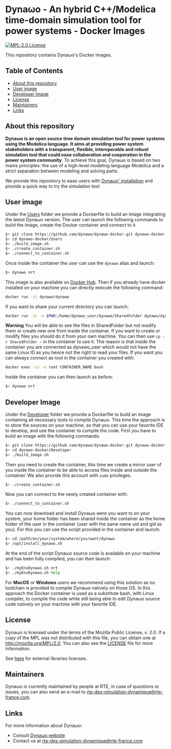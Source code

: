 <!--
    Copyright (c) 2015-2019, RTE (http://www.rte-france.com)
    See AUTHORS.txt
    All rights reserved.
    This Source Code Form is subject to the terms of the Mozilla Public
    License, v. 2.0. If a copy of the MPL was not distributed with this
    file, you can obtain one at http://mozilla.org/MPL/2.0/.
    SPDX-License-Identifier: MPL-2.0

    This file is part of Dynawo, an hybrid C++/Modelica open source time domain
    simulation tool for power systems.
-->
# Dyna&omega;o - An hybrid C++/Modelica time-domain simulation tool for power systems - Docker Images
[![MPL-2.0 License](https://img.shields.io/badge/license-MPL_2.0-blue.svg)](https://www.mozilla.org/en-US/MPL/2.0/)

This repository contains Dyna&omega;o's Docker images.

## Table of Contents

- [About this repository](#about)
- [User image](#users)
- [Developer Image](#developer)
- [License](#license)
- [Maintainers](#maintainers)
- [Links](#links)

<a name="about"></a>
## About this repository

**Dyna&omega;o is an open source time domain simulation tool for power systems using the Modelica language. It aims at providing power system stakeholders with a transparent, flexible, interoperable and robust simulation tool that could ease collaboration and cooperation in the power system community**.
To achieve this goal, Dyna&omega;o is based on two mains principles: the use of a high-level modeling language Modelica and a strict separation between modeling and solving parts.

We provide this repository to ease users with [Dyna&omega;o' installation](https://github.com/dynawo/dynawo#build) and provide a quick way to try the simulation tool.

<a name="users"></a>
## User image

Under the [Users](https://github.com/dynawo/dynawo-docker/tree/master/Users) folder we provide a Dockerfile to build an image integrating the latest Dyna&omega;o version. The user can launch the following commands to build the image, create the Docker container and connect to it.

``` bash
$> git clone https://github.com/dynawo/dynawo-docker.git dynawo-docker
$> cd dynawo-docker/Users
$> ./build_image.sh
$> ./create_container.sh
$> ./connect_to_container.sh
```

Once inside the container the user can use the `dynawo` alias and launch:

``` bash
$> dynawo nrt
```

This image is also available on [Docker Hub](https://hub.docker.com/r/dynawo/dynawo). Then if you already have docker installed on your machine you can directly execute the following command:
``` bash
docker run -it dynawo/dynawo
```

If you want to share your current directory you can launch:
``` bash
docker run -it -v $PWD:/home/dynawo_user/dynawo/SharedFolder dynawo/dynawo
```

**Warning** You will be able to see the files in SharedFolder but not modify them or create new one from inside the container. If you want to create or modify files you should do it from your own machine. You can then use `cp -r SharedFolder ~` in the container to use it. The reason is that inside the container you are connected as dynawo_user which would not have the same Linux ID as you hence not the right to read your files. If you want you can always connect as root in the container you created with:

```bash
docker exec -it -u root CONTAINER_NAME bash
```

Inside the container you can then launch as before:
``` bash
$> dynawo nrt
```

<a name="developer"></a>
## Developer Image

Under the [Developer](https://github.com/dynawo/dynawo-docker/tree/master/Developer) folder we provide a Dockerfile to build an image containing all necessary tools to compile Dyna&omega;o. This time the approach is to store the sources on your machine, so that you can use your favorite IDE to develop, and use the container to compile the code. First you have to build an image with the following commands:

``` bash
$> git clone https://github.com/dynawo/dynawo-docker.git dynawo-docker
$> cd dynawo-docker/Developer
$> ./build_image.sh
```

Then you need to create the container, this time we create a mirror user of you inside the container to be able to access files inside and outside the container. We also provide this account with `sudo` privileges.

``` bash
$> ./create_container.sh
```

Now you can connect to the newly created container with:

``` bash
$> ./connect_to_container.sh
```

You can now download and install Dyna&omega;o were you want to on your system, your home folder has been shared inside the container as the home folder of the user in the container (user with the same name uid and gid as you). For this you can use the script provided in the container and launch:

``` bash
$> cd /path/on/your/system/where/you/want/dynawo
$> /opt/install_dynawo.sh
```

At the end of the script Dyna&omega;o source code is available on your machine and has been fully compiled, you can then launch:

``` bash
$> ./myEnvDynawo.sh nrt
$> ./myEnvDynawo.sh help
```

For **MacOS** or **Windows** users we recommend using this solution as no toolchain is provided to compile Dyna&omega;o natively on those OS. In this approach the Docker container is used as a substitute bash, with Linux compiler, to compile the code while still being able to edit Dyna&omega;o source code natively on your machine with your favorite IDE.

<a name="license"></a>
## License

Dyna&omega;o is licensed under the terms of the Mozilla Public License, v. 2.0. If a copy of the MPL was not distributed with this file, you can obtain one at http://mozilla.org/MPL/2.0. You can also see the [LICENSE](https://github.com/dynawo/dynawo-docker/blob/master/LICENSE.txt) file for more information.

See [here](https://github.com/dynawo/dynawo#license) for external libraries licenses.

<a name="maintainers"></a>
## Maintainers

Dyna&omega;o is currently maintained by people at RTE, in case of questions or issues, you can also send an e-mail to [rte-des-simulation-dynamique@rte-france.com](mailto:rte-des-simulation-dynamique@rte-france.com).

<a name="links"></a>
## Links

For more information about Dyna&omega;o:

* Consult [Dyna&omega;o website](https://dynawo.github.io/)
* Contact us at [rte-des-simulation-dynamique@rte-france.com](mailto:rte-des-simulation-dynamique@rte-france.com)
